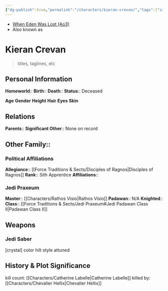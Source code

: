 ```yaml
---
{"dg-publish":true,"permalink":"/characters/kieran-crevan/","tags":["sith","jedipraxeum","jediknight","newjediorder","i ii iii iv v vi vii","forcesensitive","unfinished"]}
---
```


- [When Eden Was Lost (Ao3)](https://archiveofourown.org/works/19334440/chapters/45992584)
- Also known as 

# Kieran Crevan
>titles, taglines, etc

## Personal Information

**Homeworld**:: 
**Birth**:: 
**Death**::
**Status**::  Deceased

**Age** 
**Gender** 
**Height** 
**Hair** 
**Eyes** 
**Skin** 

## Relations

**Parents**:: 
**Significant Other**:: None on record

**Other Family**::
- 

### Political Affiliations

**Allegiance**::  [[Force Traditions & Sects/Disciples of Ragnos\|Disciples of Ragnos]]
**Rank**::  Sith Apprentice
**Affiliations**::  

### Jedi Praxeum

**Master**::  [[Characters/Rathos Visio\|Rathos Visio]]
**Padawan**::  N/A
**Knighted**::  
**Class**::  [[Force Traditions & Sects/Jedi Praxeum#Jedi Padawan Class II\|Padawan Class II]]

## Weapons

### Jedi Saber

[crystal] color hilt style attuned

## History & Plot Significance

kill count: [[Characters/Catherine Labelle\|Catherine Labelle]]
killed by: [[Characters/Chevalier Hellix\|Chevalier Hellix]]